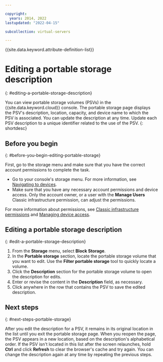 ```yaml
---

copyright:
  years: 2014, 2022
lastupdated: "2022-04-15"

subcollection: virtual-servers

---
```


{{site.data.keyword.attribute-definition-list}}

# Editing a portable storage description
{: #editing-a-portable-storage-description}

You can view portable storage volumes (PSVs) in the {{site.data.keyword.cloud}} console. The portable storage page displays the PSV's description, location, capacity, and device name to which the PSV is associated. You can update the description at any time. Update each PSV description to a unique identifier related to the use of the PSV.
{: shortdesc}

## Before you begin
{: #before-you-begin-editing-portable-storage}

First, go to the storage menu and make sure that you have the correct account permissions to complete the task.

* Go to your console's storage menu. For more information, see [Navigating to devices](/docs/virtual-servers?topic=virtual-servers-navigating-devices).
* Make sure that you have any necessary account permissions and device access. Only the account owner, or a user with the **Manage Users** Classic infrastructure permission, can adjust the permissions.

For more information about permissions, see [Classic infrastructure permissions](/docs/account?topic=account-infrapermission) and [Managing device access](/docs/virtual-servers?topic=virtual-servers-managing-device-access).

## Editing a portable storage description
{: #edit-a-portable-storage-description}

1. From the **Storage** menu, select **Block Storage**.
2. In the **Portable storage** section, locate the portable storage volume that you want to edit. Use the **Filter portable storage** tool to quickly locate a volume.
3. Click the **Description** section for the portable storage volume to open the description for edits.
4. Enter or revise the content in the **Description** field, as necessary.
5. Click anywhere in the row that contains the PSV to save the edited description.

## Next steps
{: #next-steps-portable-storage}

After you edit the description for a PSV, it remains in its original location in the list until you exit the portable storage page. When you reopen the page, the PSV appears in a new location, based on the description's alphabetical order. If the PSV isn't located in this list after the screen relaunches, hold **Ctrl** and click **Refresh** to clear the browser's cache and try again. You can change the description again at any time by repeating the previous steps.
